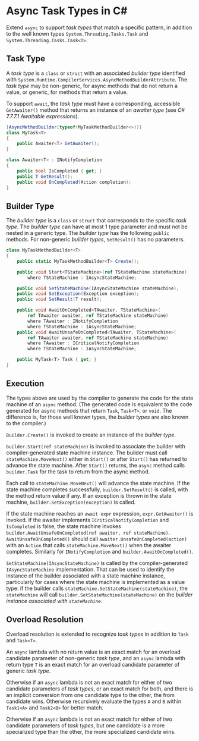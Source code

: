 # Async Task Types in C# #

Extend `async` to support _task types_ that match a specific pattern, in addition to the well known types
`System.Threading.Tasks.Task` and `System.Threading.Tasks.Task<T>`.

## Task Type
A _task type_ is a `class` or `struct` with an associated _builder type_ identified
with `System.Runtime.CompilerServices.AsyncMethodBuilderAttribute`.
The _task type_ may be non-generic, for async methods that do not return a value, or generic, for methods that return a value.

To support `await`, the _task type_ must have a corresponding, accessible `GetAwaiter()` method
that returns an instance of an _awaiter type_ (see _C# 7.7.7.1 Awaitable expressions_).
```cs
[AsyncMethodBuilder(typeof(MyTaskMethodBuilder<>))]
class MyTask<T>
{
    public Awaiter<T> GetAwaiter();
}

class Awaiter<T> : INotifyCompletion
{
    public bool IsCompleted { get; }
    public T GetResult();
    public void OnCompleted(Action completion);
}
```
## Builder Type
The _builder type_ is a `class` or `struct` that corresponds to the specific _task type_.
The _builder type_ can have at most 1 type parameter and must not be nested in a generic type.
The _builder type_ has the following `public` methods.
For non-generic _builder types_, `SetResult()` has no parameters.
```cs
class MyTaskMethodBuilder<T>
{
    public static MyTaskMethodBuilder<T> Create();

    public void Start<TStateMachine>(ref TStateMachine stateMachine)
        where TStateMachine : IAsyncStateMachine;

    public void SetStateMachine(IAsyncStateMachine stateMachine);
    public void SetException(Exception exception);
    public void SetResult(T result);

    public void AwaitOnCompleted<TAwaiter, TStateMachine>(
        ref TAwaiter awaiter, ref TStateMachine stateMachine)
        where TAwaiter : INotifyCompletion
        where TStateMachine : IAsyncStateMachine;
    public void AwaitUnsafeOnCompleted<TAwaiter, TStateMachine>(
        ref TAwaiter awaiter, ref TStateMachine stateMachine)
        where TAwaiter : ICriticalNotifyCompletion
        where TStateMachine : IAsyncStateMachine;

    public MyTask<T> Task { get; }
}
```
## Execution
The types above are used by the compiler to generate the code for the state machine of an `async` method.
(The generated code is equivalent to the code generated for async methods that return `Task`, `Task<T>`, or `void`.
The difference is, for those well known types, the _builder types_ are also known to the compiler.)

`Builder.Create()` is invoked to create an instance of the _builder type_.

`builder.Start(ref stateMachine)` is invoked to associate the builder with compiler-generated state machine instance.
The builder must call `stateMachine.MoveNext()` either in `Start()` or after `Start()` has returned to advance the state machine.
After `Start()` returns, the `async` method calls `builder.Task` for the task to return from the async method.

Each call to `stateMachine.MoveNext()` will advance the state machine.
If the state machine completes successfully, `builder.SetResult()` is called, with  the method return value if any.
If an exception is thrown in the state machine, `builder.SetException(exception)` is called.

If the state machine reaches an `await expr` expression, `expr.GetAwaiter()` is invoked.
If the awaiter implements `ICriticalNotifyCompletion` and `IsCompleted` is false,
the state machine invokes `builder.AwaitUnsafeOnCompleted(ref awaiter, ref stateMachine)`.
`AwaitUnsafeOnCompleted()` should call `awaiter.UnsafeOnCompleted(action)` with an `Action` that calls `stateMachine.MoveNext()`
when the awaiter completes. Similarly for `INotifyCompletion` and `builder.AwaitOnCompleted()`.

`SetStateMachine(IAsyncStateMachine)` is called by the compiler-generated `IAsyncStateMachine` implementation.
That can be used to identify the instance of the builder associated with a state machine instance, particularly for cases where the state machine is implemented as a value type:
if the builder calls `stateMachine.SetStateMachine(stateMachine)`, the `stateMachine` will call `builder.SetStateMachine(stateMachine)` on the _builder instance associated with `stateMachine`_.

## Overload Resolution
Overload resolution is extended to recognize _task types_ in addition to `Task` and `Task<T>`.

An `async` lambda with no return value is an exact match for an overload candidate parameter of non-generic _task type_,
and an `async` lambda with return type `T` is an exact match for an overload candidate parameter of generic _task type_. 

Otherwise if an `async` lambda is not an exact match for either of two candidate parameters of _task types_, or an exact match for both, and there
is an implicit conversion from one candidate type to the other, the from candidate wins. Otherwise recursively evaluate
the types `A` and `B` within `Task1<A>` and `Task2<B>` for better match.

Otherwise if an `async` lambda is not an exact match for either of two candidate parameters of _task types_,
but one candidate is a more specialized type than the other, the more specialized candidate wins.
